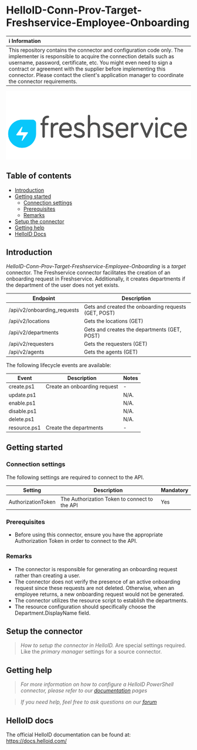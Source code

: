 
# HelloID-Conn-Prov-Target-Freshservice-Employee-Onboarding
| :information_source: Information |
|:---------------------------|
| This repository contains the connector and configuration code only. The implementer is responsible to acquire the connection details such as username, password, certificate, etc. You might even need to sign a contract or agreement with the supplier before implementing this connector. Please contact the client's application manager to coordinate the connector requirements. |

<p align="center">
  <img src="assets/logo.png">
</p>

## Table of contents

- [Introduction](#Introduction)
- [Getting started](#Getting-started)
  + [Connection settings](#Connection-settings)
  + [Prerequisites](#Prerequisites)
  + [Remarks](#Remarks)
- [Setup the connector](@Setup-The-Connector)
- [Getting help](#Getting-help)
- [HelloID Docs](#HelloID-docs)

## Introduction

_HelloID-Conn-Prov-Target-Freshservice-Employee-Onboarding_ is a _target_ connector. The Freshservice connector facilitates the creation of an onboarding request in Freshservice. Additionally, it creates departments if the department of the user does not yet exists.

| Endpoint     | Description |
| ------------ | ----------- |
| /api/v2/onboarding_requests | Gets and created the onboarding requests (GET, POST) |
| /api/v2/locations | Gets the locations (GET) |
| /api/v2/departments | Gets and creates the departments (GET, POST)  |
| /api/v2/requesters | Gets the requesters (GET) |
| /api/v2/agents | Gets the agents (GET) |

The following lifecycle events are available:

| Event  | Description | Notes |
| ------ | ----------- | ----- |
| create.ps1 | Create an onboarding request | - |
| update.ps1 | | N/A. |
| enable.ps1 | | N/A. |
| disable.ps1 | | N/A. |
| delete.ps1 | | N/A. |
| resource.ps1 | Create the departments | - |

## Getting started

### Connection settings

The following settings are required to connect to the API.

| Setting      | Description                        | Mandatory   |
| ------------ | -----------                        | ----------- |
| AuthorizationToken     | The Authorization Token to connect to the API | Yes         |

### Prerequisites
- Before using this connector, ensure you have the appropriate Authorization Token in order to connect to the API.

### Remarks
- The connector is responsible for generating an onboarding request rather than creating a user.
- The connector does not verify the presence of an active onboarding request since these requests are not deleted. Otherwise, when an employee returns, a new onboarding request would not be generated.
- The connector utilizes the resource script to establish the departments.
- The resource configuration should specifically choose the Department.DisplayName field.

## Setup the connector

> _How to setup the connector in HelloID._ Are special settings required. Like the _primary manager_ settings for a source connector.

## Getting help

> _For more information on how to configure a HelloID PowerShell connector, please refer to our [documentation](https://docs.helloid.com/hc/en-us/articles/360012558020-Configure-a-custom-PowerShell-target-system) pages_

> _If you need help, feel free to ask questions on our [forum](https://forum.helloid.com)_

## HelloID docs

The official HelloID documentation can be found at: https://docs.helloid.com/
